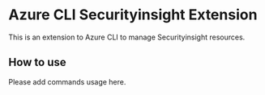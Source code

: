 # Azure CLI Securityinsight Extension #
This is an extension to Azure CLI to manage Securityinsight resources.

## How to use ##
Please add commands usage here.